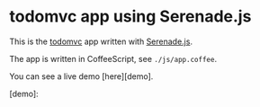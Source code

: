 # todomvc app using Serenade.js

This is the [todomvc] app written with [Serenade.js].

The app is written in CoffeeScript, see `./js/app.coffee`.

You can see a live demo [here][demo].

[todomvc]: http://addyosmani.github.com/todomvc/
[serenade.js]: https://github.com/elabs/serenade.js
[demo]:
